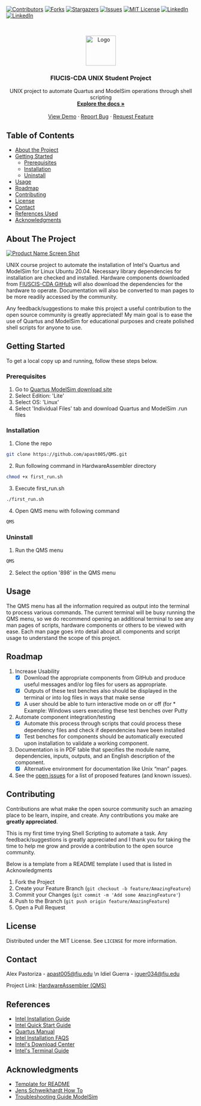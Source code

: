 <!-- PROJECT SHIELDS -->
<!--
*** I'm using markdown "reference style" links for readability.
*** Reference links are enclosed in brackets [ ] instead of parentheses ( ).
*** See the bottom of this document for the declaration of the reference variables
*** for contributors-url, forks-url, etc. This is an optional, concise syntax you may use.
*** https://www.markdownguide.org/basic-syntax/#reference-style-links
-->
[![Contributors][contributors-shield]][contributors-url]
[![Forks][forks-shield]][forks-url]
[![Stargazers][stars-shield]][stars-url]
[![Issues][issues-shield]][issues-url]
[![MIT License][license-shield]][license-url]
[![LinkedIn][linkedin-shield]][linkedin-url1]
[![LinkedIn][linkedin-shield]][linkedin-url2]


<!-- PROJECT LOGO -->
<br />
<p align="center">
  <a href="https://github.com/apast005/QMS">
    <img src="https://avatars3.githubusercontent.com/u/69246622?s=460&u=db1d7a32b0de4373c355352638a3e7cad9ffa97c&v=4" alt="Logo" width="80" height="80">
  </a>

  <h3 align="center">FIUCIS-CDA UNIX Student Project</h3>

  <p align="center">
    UNIX project to automate Quartus and ModelSim operations through shell scripting
    <br />
    <a href="https://github.com/apast005/QMS"><strong>Explore the docs »</strong></a>
    <br />
    <br />
    <a href="https://github.com/apast005/QMS">View Demo</a>
    ·
    <a href="https://github.com/apast005/QMS/issues">Report Bug</a>
    ·
    <a href="https://github.com/apast005/QMS/issues">Request Feature</a>
  </p>
</p>



<!-- TABLE OF CONTENTS -->
## Table of Contents

* [About the Project](#about-the-project)
* [Getting Started](#getting-started)
  * [Prerequisites](#prerequisites)
  * [Installation](#installation)
  * [Uninstall](#uninstall)
* [Usage](#usage)
* [Roadmap](#roadmap)
* [Contributing](#contributing)
* [License](#license)
* [Contact](#contact)
* [References Used](#references)
* [Acknowledgments](#acknowledgments)



<!-- ABOUT THE PROJECT -->
## About The Project

[![Product Name Screen Shot][product-screenshot]](https://example.com)

UNIX course project to automate the installation of Intel's Quartus and ModelSim
for Linux Ubuntu 20.04. Necessary library dependencies for installation are checked
and installed.  Hardware components downloaded from [FIUSCIS-CDA GitHub](https://github.com/FIUSCIS-CDA?tab=repositories)
will also download the dependencies for the hardware to operate.  Documentation
will also be converted to man pages to be more readily accessed by the community.

Any feedback/suggestions to make this project a useful contribution to the open
source community is greatly appreciated!
My main goal is to ease the use of Quartus and ModelSim for educational purposes
and create polished shell scripts for anyone to use.


<!-- GETTING STARTED -->
## Getting Started

To get a local copy up and running, follow these steps below.

### Prerequisites

1. Go to [Quartus ModelSim download site](https://fpgasoftware.intel.com/20.1.1/?edition=lite&platform=linux)
2. Select Edition: 'Lite'
3. Select OS: 'Linux'
4. Select 'Individual Files' tab and download Quartus and ModelSim .run files

### Installation

1. Clone the repo
```sh
git clone https://github.com/apast005/QMS.git
```
2. Run following command in HardwareAssembler directory
```sh
chmod +x first_run.sh
```
3. Execute first_run.sh
```sh
./first_run.sh
```
4. Open QMS menu with following command
```sh
QMS
```

### Uninstall
1. Run the QMS menu
```sh
QMS
```
2. Select the option '898' in the QMS menu

<!-- USAGE EXAMPLES -->
## Usage

The QMS menu has all the information required as output into the terminal to process various commands.  The current terminal will be busy running the QMS menu, so we do recommend opening an additional terminal to see any man pages of scripts, hardware components or others to be viewed with ease.  Each man page goes into detail about all components and script usage to understand the scope of this project.

<!-- ROADMAP -->
## Roadmap
1. Increase Usability      
    - [X] Download the appropriate components from GitHub and produce useful messages and/or log files for users as appropriate.  
    - [X] Outputs of these test benches also should be displayed in the terminal or into log files in ways that make sense
    - [X] A user should be able to turn interactive mode on or off (for
              * Example:  Windows users executing these test benches over Putty

2. Automate component integration/testing
    - [X] Automate this process through scripts that could process these dependency files and check if dependencies have been installed
    - [X] Test benches for components should be automatically executed upon installation to validate a working component.

3. Documentation is in PDF table that specifies the module name, dependencies, inputs, outputs, and an English description of the component.  
    - [X] Alternative environment for documentation like Unix “man” pages.

4. See the [open issues](https://github.com/apast005/QMS/issues) for a list of proposed features (and known issues).



<!-- CONTRIBUTING -->
## Contributing

Contributions are what make the open source community such an amazing place to be learn, inspire, and create. Any contributions you make are **greatly appreciated**.

This is my first time trying Shell Scripting to automate a task.  Any feedback/suggestions is greatly appreciated and I thank you for taking the time
to help me grow and provide a contribution to the open source community.

Below is a template from a README template I used that is listed in Acknowledgments
1. Fork the Project
2. Create your Feature Branch (`git checkout -b feature/AmazingFeature`)
3. Commit your Changes (`git commit -m 'Add some AmazingFeature'`)
4. Push to the Branch (`git push origin feature/AmazingFeature`)
5. Open a Pull Request



<!-- LICENSE -->
## License

Distributed under the MIT License. See `LICENSE` for more information.

<!-- CONTACT -->
## Contact

Alex Pastoriza - apast005@fiu.edu \n
Idiel Guerra  - iguer034@fiu.edu

Project Link: [HardwareAssembler (QMS)](https://github.com/FIUSCIS-CDA/HardwareAssembler)



<!-- REFERENCES -->
## References

* [Intel Installation Guide](https://www.intel.com/content/dam/www/programmable/us/en/pdfs/literature/manual/quartus_install.pdf#page=12&zoom=auto,-207,693)
* [Intel Quick Start Guide](https://fpgasoftware.intel.com/static/quick_start_guide/quick_start_guide_20.1_en.pdf)
* [Quartus Manual](https://www.intel.com/content/dam/www/programmable/us/en/pdfs/literature/manual/quartus_install.pdf)
* [Intel Installation FAQS](https://www.intel.com/content/www/us/en/programmable/downloads/software/faq/installation-faq.html?erpm_id=8905536_ts1601556901225#_Toc361418227)
* [Intel's Download Center](https://fpgasoftware.intel.com/20.1/?edition=lite)
* [Intel's Terminal Guide](https://www.intel.com/content/dam/www/programmable/us/en/pdfs/literature/manual/tclscriptrefmnl.pdf)



<!-- ACKNOWLEDGMENTS -->
## Acknowledgments
* [Template for README](https://github.com/othneildrew/Best-README-Template/blob/master/BLANK_README.md)
* [Jens Schweikhardt How To](https://tldp.org/HOWTO/Man-Page/q3.html)
* [Troubleshooting Guide ModelSim](https://profile.iiita.ac.in/bibhas.ghoshal/COA_2020/Lab/ModelSim%20Linux%20installation.html)





<!-- MARKDOWN LINKS & IMAGES -->
<!-- https://www.markdownguide.org/basic-syntax/#reference-style-links -->
[contributors-shield]: https://img.shields.io/github/contributors/apast005/QMS.svg?style=flat-square
[contributors-url]: https://github.com/apast005/QMS/graphs/contributors
[forks-shield]: https://img.shields.io/github/forks/apast005/QMS.svg?style=flat-square
[forks-url]: https://github.com/apast005/QMS/network/members
[stars-shield]: https://img.shields.io/github/stars/apast005/QMS.svg?style=flat-square
[stars-url]: https://github.com/apast005/QMS/stargazers
[issues-shield]: https://img.shields.io/github/issues/apast005/QMS.svg?style=flat-square
[issues-url]: https://github.com/apast005/QMS/issues
[license-shield]: https://img.shields.io/github/license/apast005/QMS.svg?style=flat-square
[license-url]: https://github.com/apast005/QMS/blob/master/LICENSE.txt
[linkedin-shield]: https://img.shields.io/badge/-LinkedIn-blue.svg?style=flat-square&logo=linkedin&colorB=555
[linkedin-url1]: https://linkedin.com/in/alexander-pastoriza
[linkedin-url2]: https://linkedin.com/in/idiel-guerra
[product-screenshot]: images/screenshot.png
